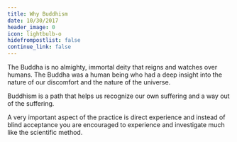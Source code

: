 ```yaml
---
title: Why Buddhism
date: 10/30/2017
header_image: 0
icon: lightbulb-o
hidefrompostlist: false
continue_link: false
---
```

The Buddha is no almighty, immortal deity that reigns and watches over humans.
The Buddha was a human being who had a deep insight into the nature of our discomfort and the 
nature of the universe.

Buddhism is a path that helps us recognize our own suffering and a way out of the suffering.

A very important aspect of the practice is direct experience and instead of blind acceptance 
you are encouraged to experience and investigate much like the scientific method.
